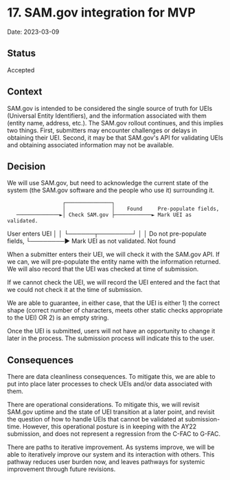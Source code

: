 # 17. SAM.gov integration for MVP

Date: 2023-03-09

## Status

Accepted

## Context

SAM.gov is intended to be considered the single source of truth for UEIs (Universal Entity Identifiers), and the information associated with them (entity name, address, etc.). The SAM.gov rollout continues, and this implies two things. First, submitters may encounter challenges or delays in obtaining their UEI. Second, it may be that SAM.gov's API for validating UEIs and obtaining associated information may not be available. 

## Decision

We will use SAM.gov, but need to acknowledge the current state of the system (the SAM.gov software and the people who use it) surrounding it.


                      ┌───────────────┐
                      │               │    Found     Pre-populate fields,
       ──────────────►│ Check SAM.gov ├────────────► Mark UEI as validated.
User enters UEI       │               │
                      └──────┬────────┘
                             │
                             │           Do not pre-populate fields,
                             └────────►  Mark UEI as not validated.
                             Not found

When a submitter enters their UEI, we will check it with the SAM.gov API. If we can, we will pre-populate the entity name with the information returned. We will also record that the UEI was checked at time of submission.

If we cannot check the UEI, we will record the UEI entered and the fact that we could not check it at the time of submission.

We are able to guarantee, in either case, that the UEI is either 1) the correct shape (correct number of characters, meets other static checks appropriate to the UEI) OR 2) is an empty string. 

Once the UEI is submitted, users will not have an opportunity to change it later in the process. The submission process will indicate this to the user.

## Consequences

There are data cleanliness consequences. To mitigate this, we are able to put into place later processes to check UEIs and/or data associated with them.

There are operational considerations. To mitigate this, we will revisit SAM.gov uptime and the state of UEI transition at a later point, and revisit the question of how to handle UEIs that cannot be validated at submission-time. However, this operational posture is in keeping with the AY22 submission, and does not represent a regression from the C-FAC to G-FAC.

There are paths to iterative improvement. As systems improve, we will be able to iteratively improve our system and its interaction with others. This pathway reduces user burden now, and leaves pathways for systemic improvement through future revisions.
